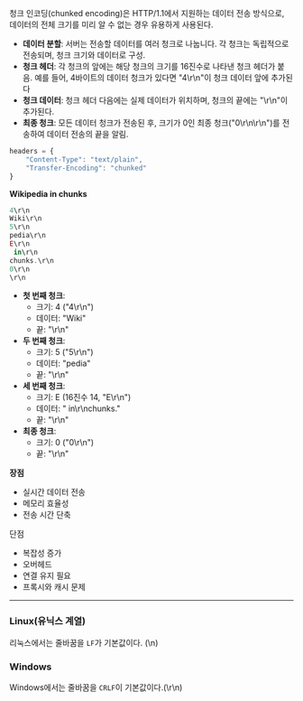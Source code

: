 청크 인코딩(chunked encoding)은 HTTP/1.1에서 지원하는 데이터 전송 방식으로, 데이터의 전체 크기를 미리 알 수 없는 경우 유용하게 사용된다.

- **데이터 분할**: 서버는 전송할 데이터를 여러 청크로 나눕니다. 각 청크는 독립적으로 전송되며, 청크 크기와 데이터로 구성.
- **청크 헤더**: 각 청크의 앞에는 해당 청크의 크기를 16진수로 나타낸 청크 헤더가 붙음. 예를 들어, 4바이트의 데이터 청크가 있다면 "4\r\n"이 청크 데이터 앞에 추가된다
- **청크 데이터**: 청크 헤더 다음에는 실제 데이터가 위치하며, 청크의 끝에는 "\r\n"이 추가된다.
- **최종 청크**: 모든 데이터 청크가 전송된 후, 크기가 0인 최종 청크("0\r\n\r\n")를 전송하여 데이터 전송의 끝을 알림.

```jsx
headers = {
    "Content-Type": "text/plain",
    "Transfer-Encoding": "chunked"
}
```

**Wikipedia in chunks**

```jsx
4\r\n
Wiki\r\n
5\r\n
pedia\r\n
E\r\n
 in\r\n
chunks.\r\n
0\r\n
\r\n
```

- **첫 번째 청크**:
    - 크기: 4 ("4\r\n")
    - 데이터: "Wiki"
    - 끝: "\r\n"
- **두 번째 청크**:
    - 크기: 5 ("5\r\n")
    - 데이터: "pedia"
    - 끝: "\r\n"
- **세 번째 청크**:
    - 크기: E (16진수 14, "E\r\n")
    - 데이터: " in\r\nchunks."
    - 끝: "\r\n"
- **최종 청크**:
    - 크기: 0 ("0\r\n")
    - 끝: "\r\n"

**장점**

- 실시간 데이터 전송
- 메모리 효율성
- 전송 시간 단축

단점

- 복잡성 증가
- 오버헤드
- 연결 유지 필요
- 프록시와 캐시 문제

---

### Linux(유닉스 계열)

리눅스에서는 줄바꿈을 `LF`가 기본값이다. (\n)

### Windows

Windows에서는 줄바꿈을 `CRLF`이 기본값이다.(\r\n)